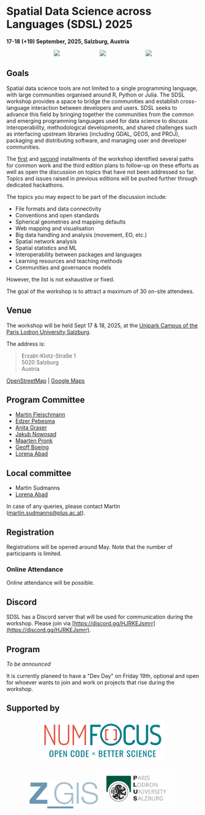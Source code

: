 # Spatial Data Science across Languages (SDSL) 2025

__17-18 (+19) September, 2025, Salzburg, Austria__

<center>
<a href="https://www.r-project.org/" style="margin-right: 100px;"><img src="https://upload.wikimedia.org/wikipedia/commons/thumb/c/c1/Rlogo.png/274px-Rlogo.png" width=170></a>
<a href="https://www.python.org/" style="margin-right: 100px;"><img src="https://upload.wikimedia.org/wikipedia/commons/thumb/c/c3/Python-logo-notext.svg/438px-Python-logo-notext.svg.png" width=150></a>
<a href="https://julialang.org/"><img src="https://upload.wikimedia.org/wikipedia/commons/thumb/1/1f/Julia_Programming_Language_Logo.svg/512px-Julia_Programming_Language_Logo.svg.png" width=170></a>
</center>

## Goals

Spatial data science tools are not limited to a single programming language, with large communities organised around R, Python or Julia.
The SDSL workshop provides a space to bridge the communities and establish cross-language interaction between developers and users.
SDSL seeks to advance this field by bringing together the communities from the common and emerging programming languages used for data science to discuss interoperability, methodological developments, and shared challenges such as interfacing upstream libraries (including GDAL, GEOS, and PROJ), packaging and distributing software, and managing user and developer communities. 

The [first](https://r-spatial.org/sdsl/) and [second](https://spatial-data-science.github.io/2024/) installments of the workshop identified several paths for common work and the third edition plans to follow-up on these efforts as well as open the discussion on topics that have not been addressed so far. 
Topics and issues raised in previous editions will be pushed further through dedicated hackathons.

The topics you may expect to be part of the discussion include:

- File formats and data connectivity
- Conventions and open standards
- Spherical geometries and mapping defaults
- Web mapping and visualisation
- Big data handling and analysis (movement, EO, etc.)
- Spatial network analysis
- Spatial statistics and ML
- Interoperability between packages and languages
- Learning resources and teaching methods
- Communities and governance models

However, the list is not exhaustive or fixed.

The goal of the workshop is to attract a maximum of 30 on-site attendees.

## Venue

The workshop will be held Sept 17 & 18, 2025, at the [Unipark Campus of the Paris Lodron University Salzburg](https://www.plus.ac.at/?lang=en).

The address is:

> Erzabt-Klotz-Straße 1<br>
> 5020 Salzburg<br>
> Austria<br>

[OpenStreetMap](https://www.openstreetmap.org/way/127807575) | [Google Maps](https://maps.app.goo.gl/g6yCwPMGSqyynjka8)

## Program Committee

- [Martin Fleischmann](https://martinfleischmann.net/)
- [Edzer Pebesma](https://www.uni-muenster.de/Geoinformatics/institute/staff/index.php/119/Edzer_Pebesma)
- [Anita Graser](https://anitagraser.com/)
- [Jakub Nowosad](https://jakubnowosad.com)
- [Maarten Pronk](https://www.deltares.nl/en/expertise/our-people/maarten-pronk)
- [Geoff Boeing](https://geoffboeing.com/)
- [Lorena Abad](https://loreabad6.github.io/)

## Local committee

- Martin Sudmanns
- [Lorena Abad](https://loreabad6.github.io/)

In case of any queries, please contact Martin ([martin.sudmanns@plus.ac.at](mailto:martin.sudmanns@plus.ac.at@plus.ac.at)).

## Registration

Registrations will be opened around May. 
Note that the number of participants is limited.

### Online Attendance

Online attendance will be possible. 
<!-- Online participation is free of charge. If you plan to join the symposium online, please indicate that in the registration form. -->

## Discord

SDSL has a Discord server that will be used for communication during the workshop. Please join via [https://discord.gg/HJRKEJsmrr](https://discord.gg/HJRKEJsmrr).

## Program

_To be announced_

It is currently planeed to have a "Dev Day" on Friday 19th, optional and open for whoever wants to join and work on projects that rise during the workshop.

## Supported by

<center>
<a href="https://numfocus.org/"><img src="figs/numfocus.png" width=320></a><br><br>
<a href="https://www.plus.ac.at/geoinformatik/?lang=en"><img src="figs/zgis.png" width=180></a>
<a href="https://www.plus.ac.at/?lang=en"><img src="figs/plus.svg" width=200></a>
</center>
 
